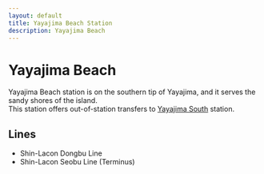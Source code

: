```yaml
---
layout: default
title: Yayajima Beach Station
description: Yayajima Beach
---
```


# Yayajima Beach

Yayajima Beach station is on the southern tip of Yayajima,
and it serves the sandy shores of the island.<br>
This station offers out-of-station transfers to
[Yayajima South](yayajima-south) station.

## Lines

- Shin-Lacon Dongbu Line
- Shin-Lacon Seobu Line (Terminus)
